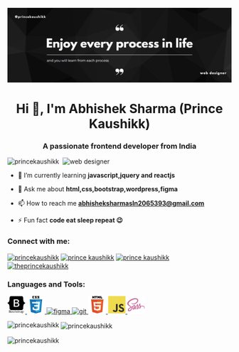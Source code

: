 ![logo](https://github.com/princekaushikk/princekaushikk/blob/main/web-designer.png)
<h1 align="center">Hi 👋, I'm Abhishek Sharma (Prince Kaushikk)</h1>
<h3 align="center">A passionate frontend developer from India</h3>

<img align="right" alt="web designer" width="380" src="https://media2.giphy.com/media/jRf5fsn8G6YaogAWxn/giphy.gif?cid=6c09b9525iwvldpyfdzpt38z7fghh58s0nl6a5hdr2lvc25a&rid=giphy.gif&ct=s">

<p align="left"> <img src="https://komarev.com/ghpvc/?username=princekaushikk&label=Profile%20views&color=0e75b6&style=flat" alt="princekaushikk" /> </p>

- 🌱 I’m currently learning **javascript,jquery and reactjs**

- 💬 Ask me about **html,css,bootstrap,wordpress,figma**

- 📫 How to reach me **abhisheksharmasln2065393@gmail.com**

- ⚡ Fun fact **code eat sleep repeat 😉**

<h3 align="left">Connect with me:</h3>
<p align="left">
<a href="https://twitter.com/ princekaushikk" target="blank"><img align="center" src="https://raw.githubusercontent.com/rahuldkjain/github-profile-readme-generator/master/src/images/icons/Social/twitter.svg" alt="princekaushikk" height="30" width="40" /></a>
<a href="https://www.linkedin.com/in/prince-kaushikk/" target="blank"><img align="center" src="https://raw.githubusercontent.com/rahuldkjain/github-profile-readme-generator/master/src/images/icons/Social/linked-in-alt.svg" alt="prince kaushikk" height="30" width="40" /></a>
<a href="https://fb.com/prince kaushikk" target="blank"><img align="center" src="https://raw.githubusercontent.com/rahuldkjain/github-profile-readme-generator/master/src/images/icons/Social/facebook.svg" alt="prince kaushikk" height="30" width="40" /></a>
<a href="https://www.instagram.com/prince_kaushikk/?igshid=ZDdkNTZiNTM%3D" target="blank"><img align="center" src="https://raw.githubusercontent.com/rahuldkjain/github-profile-readme-generator/master/src/images/icons/Social/instagram.svg" alt="theprincekaushikk" height="30" width="40" /></a>
</p>

<h3 align="left">Languages and Tools:</h3>
<p align="left"> <a href="https://getbootstrap.com" target="_blank" rel="noreferrer"> <img src="https://raw.githubusercontent.com/devicons/devicon/master/icons/bootstrap/bootstrap-plain-wordmark.svg" alt="bootstrap" width="40" height="40"/> </a> <a href="https://www.w3schools.com/css/" target="_blank" rel="noreferrer"> <img src="https://raw.githubusercontent.com/devicons/devicon/master/icons/css3/css3-original-wordmark.svg" alt="css3" width="40" height="40"/> </a> <a href="https://www.figma.com/" target="_blank" rel="noreferrer"> <img src="https://www.vectorlogo.zone/logos/figma/figma-icon.svg" alt="figma" width="40" height="40"/> </a> <a href="https://git-scm.com/" target="_blank" rel="noreferrer"> <img src="https://www.vectorlogo.zone/logos/git-scm/git-scm-icon.svg" alt="git" width="40" height="40"/> </a> <a href="https://www.w3.org/html/" target="_blank" rel="noreferrer"> <img src="https://raw.githubusercontent.com/devicons/devicon/master/icons/html5/html5-original-wordmark.svg" alt="html5" width="40" height="40"/> </a> <a href="https://developer.mozilla.org/en-US/docs/Web/JavaScript" target="_blank" rel="noreferrer"> <img src="https://raw.githubusercontent.com/devicons/devicon/master/icons/javascript/javascript-original.svg" alt="javascript" width="40" height="40"/> </a> <a href="https://sass-lang.com" target="_blank" rel="noreferrer"> <img src="https://raw.githubusercontent.com/devicons/devicon/master/icons/sass/sass-original.svg" alt="sass" width="40" height="40"/> </a> </p>

<p><img align="left" src="https://github-readme-stats.vercel.app/api/top-langs?username=princekaushikk&show_icons=true&locale=en&layout=compact" alt="princekaushikk" /></p>

<p>&nbsp;<img align="center" src="https://github-readme-stats.vercel.app/api?username=princekaushikk&show_icons=true&locale=en" alt="princekaushikk" /></p>

<p><img align="center" src="https://github-readme-streak-stats.herokuapp.com/?user=princekaushikk&" alt="princekaushikk" /></p>

